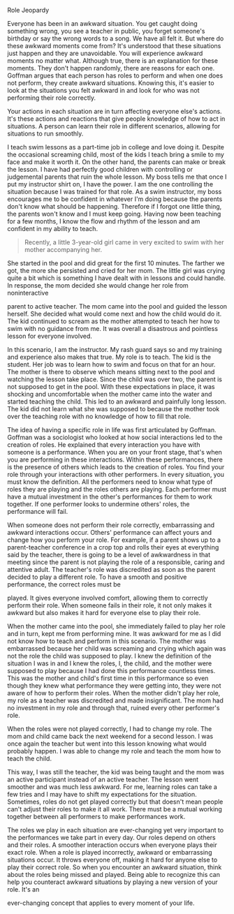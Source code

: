 Role Jeopardy

Everyone has been in an awkward situation. You get caught doing
something wrong, you see a teacher in public, you forget someone's
birthday or say the wrong words to a song. We have all felt it. But
where do these awkward moments come from? It's understood that these
situations just happen and they are unavoidable. You will experience
awkward moments no matter what. Although true, there is an explanation
for these moments. They don't happen randomly, there are reasons for
each one. Goffman argues that each person has roles to perform and when
one does not perform, they create awkward situations. Knowing this, it's
easier to look at the situations you felt awkward in and look for who
was not performing their role correctly.

Your actions in each situation are in turn affecting everyone else\'s
actions. It's these actions and reactions that give people knowledge of
how to act in situations. A person can learn their role in different
scenarios, allowing for situations to run smoothly.

I teach swim lessons as a part-time job in college and love doing it.
Despite the occasional screaming child, most of the kids I teach bring a
smile to my face and make it worth it. On the other hand, the parents
can make or break the lesson. I have had perfectly good children with
controlling or judgemental parents that ruin the whole lesson. My boss
tells me that once I put my instructor shirt on, I have the power. I am
the one controlling the situation because I was trained for that role.
As a swim instructor, my boss encourages me to be confident in whatever
I'm doing because the parents don't know what should be happening.
Therefore if I forgot one little thing, the parents won't know and I
must keep going. Having now been teaching for a few months, I know the
flow and rhythm of the lesson and am confident in my ability to teach.

> Recently, a little 3-year-old girl came in very excited to swim with
> her mother accompanying her.

She started in the pool and did great for the first 10 minutes. The
farther we got, the more she persisted and cried for her mom. The little
girl was crying quite a bit which is something I have dealt with in
lessons and could handle. In response, the mom decided she would change
her role from noninteractive

parent to active teacher. The mom came into the pool and guided the
lesson herself. She decided what would come next and how the child would
do it. The kid continued to scream as the mother attempted to teach her
how to swim with no guidance from me. It was overall a disastrous and
pointless lesson for everyone involved.

In this scenario, I am the instructor. My rash guard says so and my
training and experience also makes that true. My role is to teach. The
kid is the student. Her job was to learn how to swim and focus on that
for an hour. The mother is there to observe which means sitting next to
the pool and watching the lesson take place. Since the child was over
two, the parent is not supposed to get in the pool. With these
expectations in place, it was shocking and uncomfortable when the mother
came into the water and started teaching the child. This led to an
awkward and painfully long lesson. The kid did not learn what she was
supposed to because the mother took over the teaching role with no
knowledge of how to fill that role.

The idea of having a specific role in life was first articulated by
Goffman. Goffman was a sociologist who looked at how social interactions
led to the creation of roles. He explained that every interaction you
have with someone is a performance. When you are on your front stage,
that\'s when you are performing in these interactions. Within these
performances, there is the presence of others which leads to the
creation of roles. You find your role through your interactions with
other performers. In every situation, you must know the definition. All
the performers need to know what type of roles they are playing and the
roles others are playing. Each performer must have a mutual investment
in the other's performances for them to work together. If one performer
looks to undermine others\' roles, the performance will fail.

When someone does not perform their role correctly, embarrassing and
awkward interactions occur. Others' performance can affect yours and
change how you perform your role. For example, if a parent shows up to a
parent-teacher conference in a crop top and rolls their eyes at
everything said by the teacher, there is going to be a level of
awkwardness in that meeting since the parent is not playing the role of
a responsible, caring and attentive adult. The teacher\'s role was
discredited as soon as the parent decided to play a different role. To
have a smooth and positive performance, the correct roles must be

played. It gives everyone involved comfort, allowing them to correctly
perform their role. When someone fails in their role, it not only makes
it awkward but also makes it hard for everyone else to play their role.

When the mother came into the pool, she immediately failed to play her
role and in turn, kept me from performing mine. It was awkward for me as
I did not know how to teach and perform in this scenario. The mother was
embarrassed because her child was screaming and crying which again was
not the role the child was supposed to play. I knew the definition of
the situation I was in and I knew the roles, I, the child, and the
mother were supposed to play because I had done this performance
countless times. This was the mother and child\'s first time in this
performance so even though they knew what performance they were getting
into, they were not aware of how to perform their roles. When the mother
didn\'t play her role, my role as a teacher was discredited and made
insignificant. The mom had no investment in my role and through that,
ruined every other performer\'s role.

When the roles were not played correctly, I had to change my role. The
mom and child came back the next weekend for a second lesson. I was once
again the teacher but went into this lesson knowing what would probably
happen. I was able to change my role and teach the mom how to teach the
child.

This way, I was still the teacher, the kid was being taught and the mom
was an active participant instead of an active teacher. The lesson went
smoother and was much less awkward. For me, learning roles can take a
few tries and I may have to shift my expectations for the situation.
Sometimes, roles do not get played correctly but that doesn't mean
people can't adjust their roles to make it all work. There must be a
mutual working together between all performers to make performances
work.

The roles we play in each situation are ever-changing yet very important
to the performances we take part in every day. Our roles depend on
others and their roles. A smoother interaction occurs when everyone
plays their exact role. When a role is played incorrectly, awkward or
embarrassing situations occur. It throws everyone off, making it hard
for anyone else to play their correct role. So when you encounter an
awkward situation, think about the roles being missed and played. Being
able to recognize this can help you counteract awkward situations by
playing a new version of your role. It\'s an

ever-changing concept that applies to every moment of your life.
